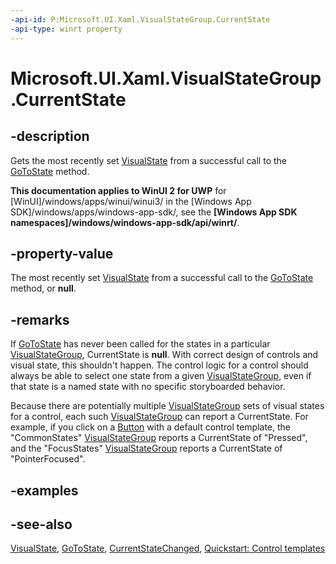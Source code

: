 ```yaml
---
-api-id: P:Microsoft.UI.Xaml.VisualStateGroup.CurrentState
-api-type: winrt property
---
```


<!-- Property syntax
public Windows.UI.Xaml.VisualState CurrentState { get; }
-->

# Microsoft.UI.Xaml.VisualStateGroup.CurrentState

## -description
Gets the most recently set [VisualState](visualstate.md) from a successful call to the [GoToState](visualstatemanager_gotostate_51722231.md) method.

**This documentation applies to WinUI 2 for UWP** for [WinUI]/windows/apps/winui/winui3/ in the [Windows App SDK]/windows/apps/windows-app-sdk/, see the **[Windows App SDK namespaces]/windows/windows-app-sdk/api/winrt/**.

## -property-value
The most recently set [VisualState](visualstate.md) from a successful call to the [GoToState](visualstatemanager_gotostate_51722231.md) method, or **null**.

## -remarks
If [GoToState](visualstatemanager_gotostate_51722231.md) has never been called for the states in a particular [VisualStateGroup](visualstategroup.md), CurrentState is **null**. With correct design of controls and visual state, this shouldn't happen. The control logic for a control should always be able to select one state from a given [VisualStateGroup](visualstategroup.md), even if that state is a named state with no specific storyboarded behavior.

Because there are potentially multiple [VisualStateGroup](visualstategroup.md) sets of visual states for a control, each such [VisualStateGroup](visualstategroup.md) can report a CurrentState. For example, if you click on a [Button](../microsoft.ui.xaml.controls/button.md) with a default control template, the "CommonStates"  [VisualStateGroup](visualstategroup.md) reports a CurrentState of "Pressed", and the "FocusStates"  [VisualStateGroup](visualstategroup.md) reports a CurrentState of "PointerFocused".

## -examples

## -see-also
[VisualState](visualstate.md), [GoToState](visualstatemanager_gotostate_51722231.md), [CurrentStateChanged](visualstategroup_currentstatechanged.md), [Quickstart: Control templates](/previous-versions/windows/apps/hh465374(v=win.10))
